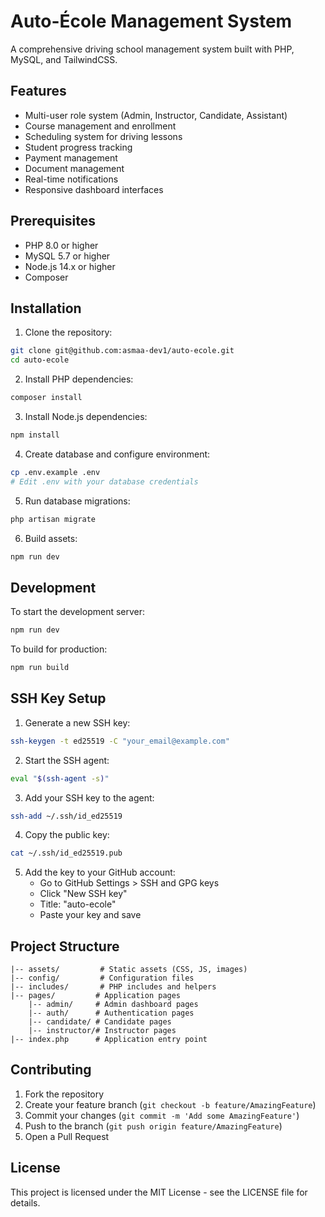 # Auto-École Management System

A comprehensive driving school management system built with PHP, MySQL, and TailwindCSS.

## Features

- Multi-user role system (Admin, Instructor, Candidate, Assistant)
- Course management and enrollment
- Scheduling system for driving lessons
- Student progress tracking
- Payment management
- Document management
- Real-time notifications
- Responsive dashboard interfaces

## Prerequisites

- PHP 8.0 or higher
- MySQL 5.7 or higher
- Node.js 14.x or higher
- Composer

## Installation

1. Clone the repository:
```bash
git clone git@github.com:asmaa-dev1/auto-ecole.git
cd auto-ecole
```

2. Install PHP dependencies:
```bash
composer install
```

3. Install Node.js dependencies:
```bash
npm install
```

4. Create database and configure environment:
```bash
cp .env.example .env
# Edit .env with your database credentials
```

5. Run database migrations:
```bash
php artisan migrate
```

6. Build assets:
```bash
npm run dev
```

## Development

To start the development server:

```bash
npm run dev
```

To build for production:

```bash
npm run build
```

## SSH Key Setup

1. Generate a new SSH key:
```bash
ssh-keygen -t ed25519 -C "your_email@example.com"
```

2. Start the SSH agent:
```bash
eval "$(ssh-agent -s)"
```

3. Add your SSH key to the agent:
```bash
ssh-add ~/.ssh/id_ed25519
```

4. Copy the public key:
```bash
cat ~/.ssh/id_ed25519.pub
```

5. Add the key to your GitHub account:
   - Go to GitHub Settings > SSH and GPG keys
   - Click "New SSH key"
   - Title: "auto-ecole"
   - Paste your key and save

## Project Structure

```
|-- assets/         # Static assets (CSS, JS, images)
|-- config/         # Configuration files
|-- includes/       # PHP includes and helpers
|-- pages/         # Application pages
    |-- admin/     # Admin dashboard pages
    |-- auth/      # Authentication pages
    |-- candidate/ # Candidate pages
    |-- instructor/# Instructor pages
|-- index.php      # Application entry point
```

## Contributing

1. Fork the repository
2. Create your feature branch (`git checkout -b feature/AmazingFeature`)
3. Commit your changes (`git commit -m 'Add some AmazingFeature'`)
4. Push to the branch (`git push origin feature/AmazingFeature`)
5. Open a Pull Request

## License

This project is licensed under the MIT License - see the LICENSE file for details.